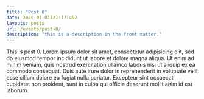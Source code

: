 ```yaml
---
title: "Post 0"
date: 2020-01-01T21:17:49Z
layouts: posts
url: /events/post-0/
description: "this is a description in the front matter."
---
```


This is post 0. Lorem ipsum dolor sit amet, consectetur adipisicing elit, sed do eiusmod
tempor incididunt ut labore et dolore magna aliqua. Ut enim ad minim veniam,
quis nostrud exercitation ullamco laboris nisi ut aliquip ex ea commodo
consequat. Duis aute irure dolor in reprehenderit in voluptate velit esse
cillum dolore eu fugiat nulla pariatur. Excepteur sint occaecat cupidatat non
proident, sunt in culpa qui officia deserunt mollit anim id est laborum.